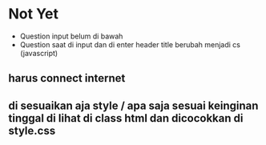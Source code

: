 # Not Yet
* Question input belum di bawah
* Question saat di input dan di enter header title berubah menjadi cs (javascript)




## harus connect internet
## di sesuaikan aja style / apa saja sesuai keinginan tinggal di lihat di class html dan dicocokkan di style.css